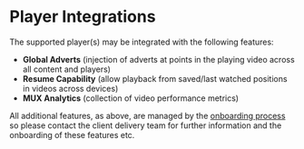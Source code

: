 # Player Integrations

The supported player(s) may be integrated with the following features:

- <b>Global Adverts</b> (injection of adverts at points in the playing video across all content and players)
- <b>Resume Capability</b> (allow playback from saved/last watched positions in videos across devices)
- <b>MUX Analytics</b> (collection of video performance metrics)

All additional features, as above, are managed by the [onboarding process](../Client-Onboarding.md) so please contact the
client delivery team for further information and the onboarding of these features etc.
